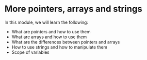 # More pointers, arrays and strings

In this module, we will learn the following:

 - What are pointers and how to use them
 - What are arrays and how to use them
 - What are the differences between pointers and arrays
 - How to use strings and how to manipulate them
 - Scope of variables
 